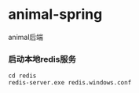 # animal-spring
animal后端
### 启动本地redis服务
```shell script
cd redis
redis-server.exe redis.windows.conf
```
